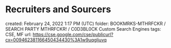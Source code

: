 # Recruiters and Sourcers

created: February 24, 2022 1:17 PM (UTC)
folder: BOOKMRKS-MTHRFCKR / SEARCH PARTY MTHRFCKR! / C0D3BL0CK Custom Search Engines
tags: CSE, MF
url: https://cse.google.com/cse/publicurl?cx=009462381166450434430%3A1w9uqgljuvq